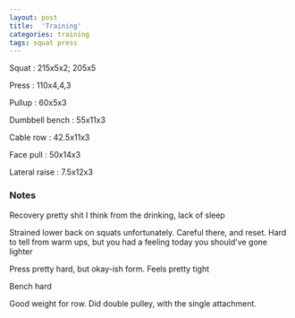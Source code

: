```yaml
---
layout: post
title:  'Training'
categories: training
tags: squat press
---
```


Squat : 215x5x2; 205x5

Press : 110x4,4,3

Pullup  : 60x5x3

Dumbbell bench  : 55x11x3

Cable row : 42.5x11x3

Face pull : 50x14x3

Lateral raise : 7.5x12x3

### Notes

Recovery pretty shit I think from the drinking, lack of sleep

Strained lower back on squats unfortunately. Careful there, and reset. Hard to tell from warm ups, but you had a feeling today you should've gone lighter

Press pretty hard, but okay-ish form. Feels pretty tight

Bench hard

Good weight for row. Did double pulley, with the single attachment.
